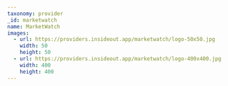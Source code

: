 ```yaml
---
taxonomy: provider
_id: marketwatch
name: MarketWatch
images:
  - url: https://providers.insideout.app/marketwatch/logo-50x50.jpg
    width: 50
    height: 50
  - url: https://providers.insideout.app/marketwatch/logo-400x400.jpg
    width: 400
    height: 400
---
```

